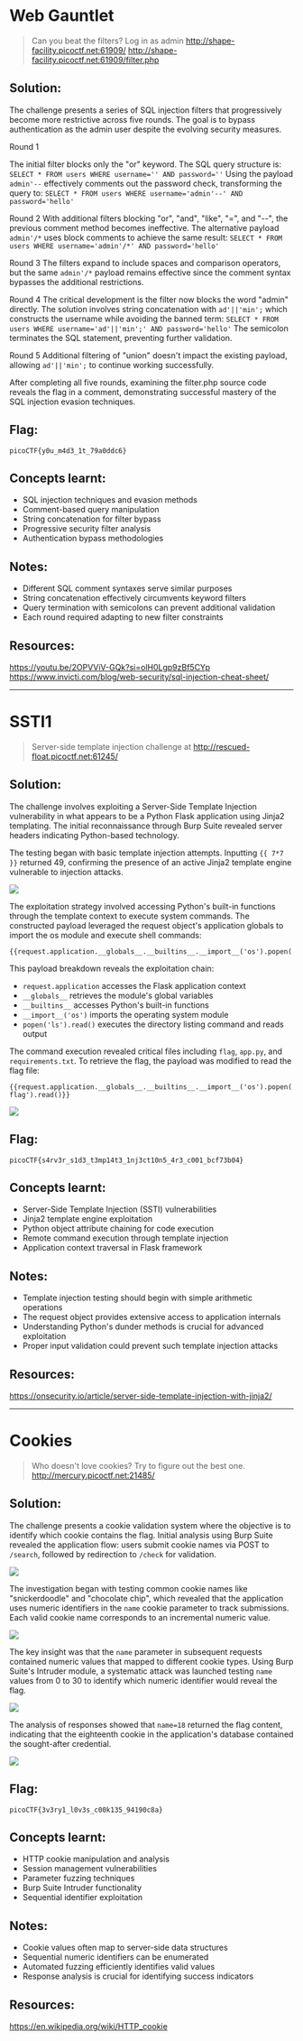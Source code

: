 # Web Gauntlet

> Can you beat the filters? Log in as admin http://shape-facility.picoctf.net:61909/ http://shape-facility.picoctf.net:61909/filter.php

## Solution:

The challenge presents a series of SQL injection filters that progressively become more restrictive across five rounds. The goal is to bypass authentication as the admin user despite the evolving security measures.

Round 1

The initial filter blocks only the "or" keyword. The SQL query structure is:
`SELECT * FROM users WHERE username='' AND password=''`
Using the payload `admin'--` effectively comments out the password check, transforming the query to:
`SELECT * FROM users WHERE username='admin'--' AND password='hello'`

Round 2 
With additional filters blocking "or", "and", "like", "=", and "--", the previous comment method becomes ineffective. The alternative payload `admin'/*` uses block comments to achieve the same result:
`SELECT * FROM users WHERE username='admin'/*' AND password='hello'`

Round 3
The filters expand to include spaces and comparison operators, but the same `admin'/*` payload remains effective since the comment syntax bypasses the additional restrictions.

Round 4
The critical development is the filter now blocks the word "admin" directly. The solution involves string concatenation with `ad'||'min';` which constructs the username while avoiding the banned term:
`SELECT * FROM users WHERE username='ad'||'min';' AND password='hello'`
The semicolon terminates the SQL statement, preventing further validation.

Round 5
Additional filtering of "union" doesn't impact the existing payload, allowing `ad'||'min';` to continue working successfully.

After completing all five rounds, examining the filter.php source code reveals the flag in a comment, demonstrating successful mastery of the SQL injection evasion techniques.

## Flag:

```
picoCTF{y0u_m4d3_1t_79a0ddc6}
```

## Concepts learnt:

- SQL injection techniques and evasion methods
- Comment-based query manipulation
- String concatenation for filter bypass
- Progressive security filter analysis
- Authentication bypass methodologies

## Notes:

- Different SQL comment syntaxes serve similar purposes
- String concatenation effectively circumvents keyword filters
- Query termination with semicolons can prevent additional validation
- Each round required adapting to new filter constraints

## Resources:

https://youtu.be/2OPVViV-GQk?si=olH0Lgp9zBf5CYp
https://www.invicti.com/blog/web-security/sql-injection-cheat-sheet/

---

# SSTI1

> Server-side template injection challenge at http://rescued-float.picoctf.net:61245/

## Solution:

The challenge involves exploiting a Server-Side Template Injection vulnerability in what appears to be a Python Flask application using Jinja2 templating. The initial reconnaissance through Burp Suite revealed server headers indicating Python-based technology.

The testing began with basic template injection attempts. Inputting `{{ 7*7 }}` returned 49, confirming the presence of an active Jinja2 template engine vulnerable to injection attacks.

![](assets/burp1.png)

The exploitation strategy involved accessing Python's built-in functions through the template context to execute system commands. The constructed payload leveraged the request object's application globals to import the os module and execute shell commands:

```
{{request.application.__globals__.__builtins__.__import__('os').popen('ls').read()}}
```

This payload breakdown reveals the exploitation chain:
- `request.application` accesses the Flask application context
- `__globals__` retrieves the module's global variables
- `__builtins__` accesses Python's built-in functions
- `__import__('os')` imports the operating system module
- `popen('ls').read()` executes the directory listing command and reads output

The command execution revealed critical files including `flag`, `app.py`, and `requirements.txt`. To retrieve the flag, the payload was modified to read the flag file:

```
{{request.application.__globals__.__builtins__.__import__('os').popen('cat flag').read()}}
```

![](assets/hello.png)

## Flag:

```
picoCTF{s4rv3r_s1d3_t3mp14t3_1nj3ct10n5_4r3_c001_bcf73b04}
```

## Concepts learnt:

- Server-Side Template Injection (SSTI) vulnerabilities
- Jinja2 template engine exploitation
- Python object attribute chaining for code execution
- Remote command execution through template injection
- Application context traversal in Flask framework

## Notes:

- Template injection testing should begin with simple arithmetic operations
- The request object provides extensive access to application internals
- Understanding Python's dunder methods is crucial for advanced exploitation
- Proper input validation could prevent such template injection attacks

## Resources:

https://onsecurity.io/article/server-side-template-injection-with-jinja2/

---

# Cookies

> Who doesn't love cookies? Try to figure out the best one. http://mercury.picoctf.net:21485/

## Solution:

The challenge presents a cookie validation system where the objective is to identify which cookie contains the flag. Initial analysis using Burp Suite revealed the application flow: users submit cookie names via POST to `/search`, followed by redirection to `/check` for validation.

![](assets/cookies1.png)

The investigation began with testing common cookie names like "snickerdoodle" and "chocolate chip", which revealed that the application uses numeric identifiers in the `name` cookie parameter to track submissions. Each valid cookie name corresponds to an incremental numeric value.

![](assets/cookies4.png)

The key insight was that the `name` parameter in subsequent requests contained numeric values that mapped to different cookie types. Using Burp Suite's Intruder module, a systematic attack was launched testing `name` values from 0 to 30 to identify which numeric identifier would reveal the flag.

![](assets/cookies6.png)

The analysis of responses showed that `name=18` returned the flag content, indicating that the eighteenth cookie in the application's database contained the sought-after credential.

![](assets/cookies7.png)

## Flag:

```
picoCTF{3v3ry1_l0v3s_c00k135_94190c8a}
```

## Concepts learnt:

- HTTP cookie manipulation and analysis
- Session management vulnerabilities
- Parameter fuzzing techniques
- Burp Suite Intruder functionality
- Sequential identifier exploitation

## Notes:

- Cookie values often map to server-side data structures
- Sequential numeric identifiers can be enumerated
- Automated fuzzing efficiently identifies valid values
- Response analysis is crucial for identifying success indicators

## Resources:

https://en.wikipedia.org/wiki/HTTP_cookie
